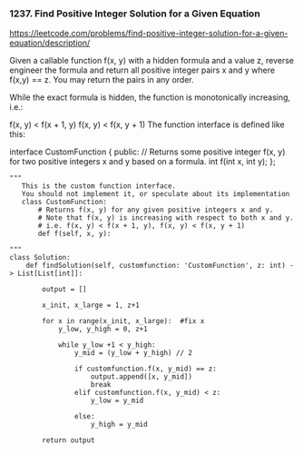 ### 1237. Find Positive Integer Solution for a Given Equation

https://leetcode.com/problems/find-positive-integer-solution-for-a-given-equation/description/

Given a callable function f(x, y) with a hidden formula and a value z, reverse engineer the formula and return all positive integer pairs x and y where f(x,y) == z. You may return the pairs in any order.

While the exact formula is hidden, the function is monotonically increasing, i.e.:

f(x, y) < f(x + 1, y)
f(x, y) < f(x, y + 1)
The function interface is defined like this:

interface CustomFunction {
public:
  // Returns some positive integer f(x, y) for two positive integers x and y based on a formula.
  int f(int x, int y);
};



```
"""
   This is the custom function interface.
   You should not implement it, or speculate about its implementation
   class CustomFunction:
       # Returns f(x, y) for any given positive integers x and y.
       # Note that f(x, y) is increasing with respect to both x and y.
       # i.e. f(x, y) < f(x + 1, y), f(x, y) < f(x, y + 1)
       def f(self, x, y):
  
"""
class Solution:
    def findSolution(self, customfunction: 'CustomFunction', z: int) -> List[List[int]]:

        output = [] 

        x_init, x_large = 1, z+1

        for x in range(x_init, x_large):  #fix x 
            y_low, y_high = 0, z+1

            while y_low +1 < y_high: 
                y_mid = (y_low + y_high) // 2

                if customfunction.f(x, y_mid) == z:
                    output.append([x, y_mid])
                    break 
                elif customfunction.f(x, y_mid) < z:
                    y_low = y_mid

                else:
                    y_high = y_mid

        return output 
```
